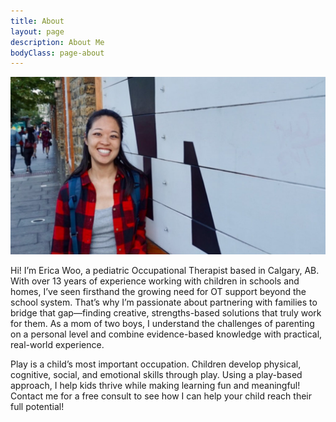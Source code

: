 ```yaml
---
title: About
layout: page
description: About Me
bodyClass: page-about
---
```


![Occupational Therapy Services](/images/about-erica.jpg)

Hi! I’m Erica Woo, a pediatric Occupational Therapist based in Calgary, AB. With over 13 years of experience working with children in schools and homes, I’ve seen firsthand the growing need for OT support beyond the school system. That’s why I’m passionate about partnering with families to bridge that gap—finding creative, strengths-based solutions that truly work for them. As a mom of two boys, I understand the challenges of parenting on a personal level and combine evidence-based knowledge with practical, real-world experience.

Play is a child’s most important occupation. Children develop physical, cognitive, social, and emotional skills through play. Using a play-based approach, I help kids thrive while making learning fun and meaningful! Contact me for a free consult to see how I can help your child reach their full potential!
